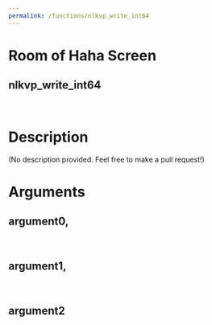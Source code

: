 ```yaml
---
permalink: /functions/nlkvp_write_int64
---
```

# Room of Haha Screen  
## nlkvp_write_int64  
&nbsp;  
# Description  
(No description provided. Feel free to make a pull request!) 
&nbsp;  
# Arguments
## argument0, 

&nbsp;  
## argument1, 

&nbsp;  
## argument2

&nbsp;  


